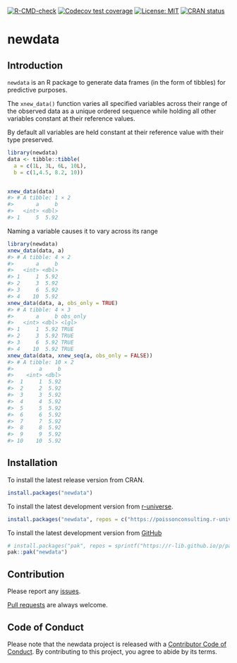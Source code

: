 
<!-- README.md is generated from README.Rmd. Please edit that file -->
<!-- badges: start -->

[![R-CMD-check](https://github.com/poissonconsulting/newdata/actions/workflows/R-CMD-check.yaml/badge.svg)](https://github.com/poissonconsulting/newdata/actions/workflows/R-CMD-check.yaml)
[![Codecov test
coverage](https://codecov.io/gh/poissonconsulting/newdata/branch/main/graph/badge.svg)](https://codecov.io/gh/poissonconsulting/newdata?branch=main)
[![License:
MIT](https://img.shields.io/badge/License-MIT-green.svg)](https://opensource.org/licenses/MIT)
[![CRAN
status](https://www.r-pkg.org/badges/version/newdata)](https://CRAN.R-project.org/package=newdata)
<!-- badges: end -->

# newdata

## Introduction

`newdata` is an R package to generate data frames (in the form of
tibbles) for predictive purposes.

The `xnew_data()` function varies all specified variables across their
range of the observed data as a unique ordered sequence while holding
all other variables constant at their reference values.

By default all variables are held constant at their reference value with
their type preserved.

``` r
library(newdata)
data <- tibble::tibble(
  a = c(1L, 3L, 6L, 10L),
  b = c(1,4.5, 8.2, 10))


xnew_data(data)
#> # A tibble: 1 × 2
#>       a     b
#>   <int> <dbl>
#> 1     5  5.92
```

Naming a variable causes it to vary across its range

``` r
library(newdata)
xnew_data(data, a)
#> # A tibble: 4 × 2
#>       a     b
#>   <int> <dbl>
#> 1     1  5.92
#> 2     3  5.92
#> 3     6  5.92
#> 4    10  5.92
xnew_data(data, a, obs_only = TRUE)
#> # A tibble: 4 × 3
#>       a     b obs_only
#>   <int> <dbl> <lgl>   
#> 1     1  5.92 TRUE    
#> 2     3  5.92 TRUE    
#> 3     6  5.92 TRUE    
#> 4    10  5.92 TRUE
xnew_data(data, xnew_seq(a, obs_only = FALSE))
#> # A tibble: 10 × 2
#>        a     b
#>    <int> <dbl>
#>  1     1  5.92
#>  2     2  5.92
#>  3     3  5.92
#>  4     4  5.92
#>  5     5  5.92
#>  6     6  5.92
#>  7     7  5.92
#>  8     8  5.92
#>  9     9  5.92
#> 10    10  5.92
```

## Installation

To install the latest release version from CRAN.

``` r
install.packages("newdata")
```

To install the latest development version from
[r-universe](https://poissonconsulting.r-universe.dev/newdata).

``` r
install.packages("newdata", repos = c("https://poissonconsulting.r-universe.dev", "https://cloud.r-project.org"))
```

To install the latest development version from
[GitHub](https://github.com/poissonconsulting/newdata)

``` r
# install.packages("pak", repos = sprintf("https://r-lib.github.io/p/pak/stable/%s/%s/%s", .Platform$pkgType, R.Version()$os, R.Version()$arch))
pak::pak("newdata")
```

## Contribution

Please report any
[issues](https://github.com/poissonconsulting/newdata/issues).

[Pull requests](https://github.com/poissonconsulting/newdata/pulls) are
always welcome.

## Code of Conduct

Please note that the newdata project is released with a [Contributor
Code of
Conduct](https://contributor-covenant.org/version/2/1/CODE_OF_CONDUCT.html).
By contributing to this project, you agree to abide by its terms.
